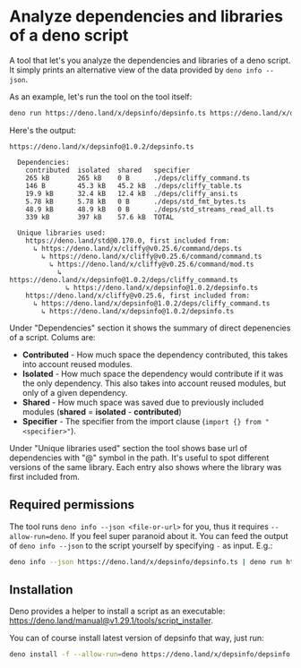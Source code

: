 # Analyze dependencies and libraries of a deno script

A tool that let's you analyze the dependencies and libraries of a deno script. It simply prints an alternative view of the data provided by `deno info --json`.

As an example, let's run the tool on the tool itself:

```sh
deno run https://deno.land/x/depsinfo/depsinfo.ts https://deno.land/x/depsinfo/depsinfo.ts
```

Here's the output:

```
https://deno.land/x/depsinfo@1.0.2/depsinfo.ts

  Dependencies:
    contributed  isolated  shared   specifier
    265 kB       265 kB    0 B      ./deps/cliffy_command.ts
    146 B        45.3 kB   45.2 kB  ./deps/cliffy_table.ts
    19.9 kB      32.4 kB   12.4 kB  ./deps/cliffy_ansi.ts
    5.78 kB      5.78 kB   0 B      ./deps/std_fmt_bytes.ts
    48.9 kB      48.9 kB   0 B      ./deps/std_streams_read_all.ts
    339 kB       397 kB    57.6 kB  TOTAL

  Unique libraries used:
    https://deno.land/std@0.170.0, first included from:
      ↳ https://deno.land/x/cliffy@v0.25.6/command/deps.ts
        ↳ https://deno.land/x/cliffy@v0.25.6/command/command.ts
          ↳ https://deno.land/x/cliffy@v0.25.6/command/mod.ts
            ↳ https://deno.land/x/depsinfo@1.0.2/deps/cliffy_command.ts
              ↳ https://deno.land/x/depsinfo@1.0.2/depsinfo.ts
    https://deno.land/x/cliffy@v0.25.6, first included from:
      ↳ https://deno.land/x/depsinfo@1.0.2/deps/cliffy_command.ts
        ↳ https://deno.land/x/depsinfo@1.0.2/depsinfo.ts
```

Under "Dependencies" section it shows the summary of direct depenencies of a script. Colums are:

 - **Contributed** - How much space the dependency contributed, this takes into account reused modules.
 - **Isolated** - How much space the dependency would contribute if it was the only dependency. This also takes into account reused modules, but only of a given dependency.
 - **Shared** - How much space was saved due to previously included modules (**shared** = **isolated** - **contributed**)
 - **Specifier** - The specifier from the import clause (`import {} from "<specifier>"`).

Under "Unique libraries used" section the tool shows base url of dependencies with "@" symbol in the path. It's useful to spot different versions of the same library. Each entry also shows where the library was first included from.

## Required permissions

The tool runs `deno info --json <file-or-url>` for you, thus it requires `--allow-run=deno`. If you feel super paranoid about it. You can feed the output of `deno info --json` to the script yourself by specifying `-` as input. E.g.:
```sh
deno info --json https://deno.land/x/depsinfo/depsinfo.ts | deno run https://deno.land/x/depsinfo/depsinfo.ts -
```

## Installation

Deno provides a helper to install a script as an executable: https://deno.land/manual@v1.29.1/tools/script_installer.

You can of course install latest version of depsinfo that way, just run:

```sh
deno install -f --allow-run=deno https://deno.land/x/depsinfo/depsinfo.ts
```
